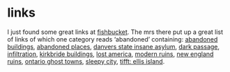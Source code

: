 <!--
  date: 2004-12-09
  modified: 2004-12-09
  slug: links
  type: post
  categories: link
-->

# links

<p>I just found some great links at <a href="http://www.fishbucket.net/" target="_blank">fishbucket</a>. The mrs there put up a great list of links of which one category reads &#8216;abandoned&#8217; containing: <a href="http://www.graveaddiction.com/abindex.html">abandoned buildings</a>, <a href="http://www.abandoned-places.com/">abandoned places</a>, <a href="http://www.danvers-state-ia.com/">danvers state insane asylum</a>, <a href="http://www.darkpassage.com/">dark passage</a>, <a href="http://www.infiltration.org/">infiltration</a>, <a href="http://www.kirkbridebuildings.com/">kirkbride buildings</a>, <a href="http://www.lostamerica.com/lostframe.html">lost america</a>, <a href="http://oboylephoto.com/ruins/">modern ruins</a>, <a href="http://www.newenglandruins.com/">new england ruins</a>, <a href="http://www.ontarioghosttowns.com/">ontario ghost towns</a>, <a href="http://www.dsankt.com/">sleepy city</a>, <a href="http://www.tifft.com/ellis.html">tifft: ellis island</a>.</p>
